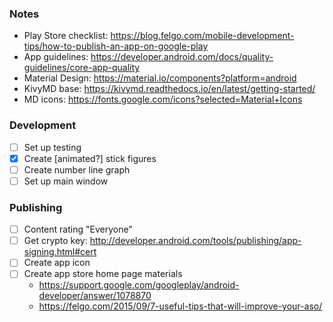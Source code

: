 ### Notes
- Play Store checklist: https://blog.felgo.com/mobile-development-tips/how-to-publish-an-app-on-google-play
- App guidelines: https://developer.android.com/docs/quality-guidelines/core-app-quality
- Material Design: https://material.io/components?platform=android
- KivyMD base: https://kivymd.readthedocs.io/en/latest/getting-started/
- MD icons: https://fonts.google.com/icons?selected=Material+Icons

### Development
- [ ] Set up testing
- [x] Create [animated?] stick figures
- [ ] Create number line graph
- [ ] Set up main window

### Publishing
- [ ] Content rating "Everyone"
- [ ] Get crypto key: http://developer.android.com/tools/publishing/app-signing.html#cert
- [ ] Create app icon
- [ ] Create app store home page materials
  - https://support.google.com/googleplay/android-developer/answer/1078870
  - https://felgo.com/2015/09/7-useful-tips-that-will-improve-your-aso/
